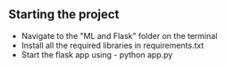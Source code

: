 
## Starting the project

* Navigate to the "ML and Flask" folder on the terminal
* Install all the required libraries in requirements.txt
* Start the flask app using - python app.py